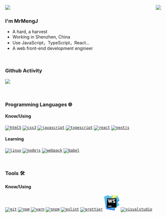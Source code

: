 ![](https://gv.halberd.cn/MrMengJ?theme=stroke-colorful&active=3200ff&deactive=f1f1f1&len=4&speed=40&size=50&space=5&tail=1)
<img align="right" src="https://github-readme-stats.vercel.app/api?username=MrMengJ&show_icons=true&include_all_commits=false&count_private=true&hide_border=true&line_height=32&bg_color=30,e96443,904e95&title_color=fff&text_color=fff&icon_color=fff" />

### I'm MrMengJ
- A hard, a harvest
- Working in Shenzhen, China
- Use JavaScript，TypeScript，React...
- A web front-end development engineer

&emsp;&emsp;&emsp;

### Github Activity

![](https://activity-graph.herokuapp.com/graph?username=MrMengJ&theme=github-light)

&emsp;

### Programming Languages 🌐

#### Know/Using
<code><a href="https://html.spec.whatwg.org" target="_blank"><img height="50" alt="html5" src="https://www.vectorlogo.zone/logos/w3_html5/w3_html5-ar21.svg"></a></code>
<code><a href="https://www.w3.org/Style/CSS/Overview.en.html" target="_blank"><img height="50"  alt="css3" src="https://www.vectorlogo.zone/logos/w3_css/w3_css-ar21.svg"></a></code>
<code><a href="https://developer.mozilla.org/en-US/docs/Web/JavaScript" target="_blank"><img height="50" alt="javascript" src="https://www.vectorlogo.zone/logos/javascript/javascript-ar21.svg"></a></code>
<code><a href="https://typescriptlang.org/" target="_blank"><img height="50" alt="typescript" src="https://www.vectorlogo.zone/logos/typescriptlang/typescriptlang-ar21.svg"></a></code>
<code><a href="https://reactjs.org/" target="_blank"><img height="50" alt="react" src="https://www.vectorlogo.zone/logos/reactjs/reactjs-ar21.svg"></a></code>
<code><a href="https://nextjs.org/" target="_blank"><img height="50" alt="nextjs" src="https://upload.vectorlogo.zone/logos/nextjs/images/60eff509-53dd-4280-92e7-7318fa02e934.svg"></a></code>

#### Learning
<code><a href="https://linux.org/" target="_blank"><img height="50" alt="linux" src="https://www.vectorlogo.zone/logos/linux/linux-ar21.svg"></a></code>
<code><a href="https://nodejs.org/" target="_blank"><img height="50" alt="nodejs" src="https://www.vectorlogo.zone/logos/nodejs/nodejs-ar21.svg"></a></code>
<code><a href="https://webpack.js.org/" target="_blank"><img height="50" alt="webpack" src="https://www.vectorlogo.zone/logos/js_webpack/js_webpack-ar21.svg"></a></code>
<code><a href="https://babeljs.io/" target="_blank"><img height="50" alt="babel" src="https://www.vectorlogo.zone/logos/babeljs/babeljs-ar21.svg"></a></code>

&emsp;

### Tools 🛠️

#### Know/Using
<code><a href="https://git-scm.com/" target="_blank"><img height="50" alt="git" src="https://www.vectorlogo.zone/logos/git-scm/git-scm-ar21.svg"></a></code>
<code><a href="https://www.npmjs.com/" target="_blank"><img height="50" alt="npm" src="https://www.vectorlogo.zone/logos/npmjs/npmjs-ar21.svg"></a></code>
<code><a href="https://classic.yarnpkg.com/lang/en/" target="_blank"><img height="50" alt="yarn" src="https://www.vectorlogo.zone/logos/yarnpkg/yarnpkg-ar21.svg"></a></code>
<code><a href="https://pnpm.io/" target="_blank"><img height="50" alt="pnpm" src="https://raw.githubusercontent.com/gilbarbara/logos/master/logos/pnpm.svg"></a></code>
<code><a href="https://eslint.org/" target="_blank"><img height="50" alt="eslint" src="https://www.vectorlogo.zone/logos/eslint/eslint-ar21.svg"></a></code>
<code><a href="https://prettier.io/" target="_blank"><img height="50" alt="prettier" src="https://raw.githubusercontent.com/bestofjs/bestofjs-webui/master/public/logos/prettier.svg"></a></code>
<code><a href="https://www.jetbrains.com/zh-cn/webstorm/" target="_blank"><img height="50" alt="webstorm" src="https://github.com/MrMengJ/MrMengJ/blob/main/webstorm.png"></a></code>
<code><a href="https://code.visualstudio.com/" target="_blank"><img height="50" alt="visualstudio"  src="https://www.vectorlogo.zone/logos/visualstudio_code/visualstudio_code-ar21.svg"></a></code>


<!--
<a>
		<img alt="Stargazers" src="https://img.shields.io/github/stars/mrmengj/x6?style=for-the-badge&logo=starship&color=C9CBFF&logoColor=D9E0EE&labelColor=302D41"></a>
-->
